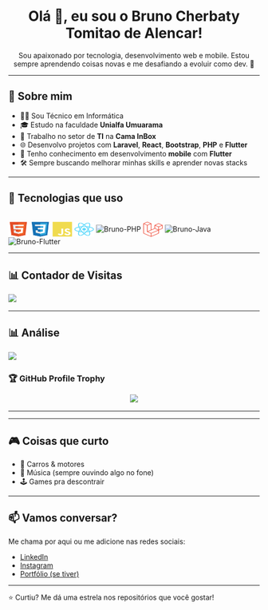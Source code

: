 <h1 align="center">Olá 👋, eu sou o Bruno Cherbaty Tomitao de Alencar!</h1>
<p align="center">
Sou apaixonado por tecnologia, desenvolvimento web e mobile. Estou sempre aprendendo coisas novas e me desafiando a evoluir como dev. 🚀
</p>

---

## 🧠 Sobre mim

- 👨‍💻 Sou Técnico em Informática
- 🎓 Estudo na faculdade **Unialfa Umuarama**
- 💼 Trabalho no setor de **TI** na **Cama InBox**
- 🌐 Desenvolvo projetos com **Laravel**, **React**, **Bootstrap**, **PHP** e **Flutter**
- 📱 Tenho conhecimento em desenvolvimento **mobile** com **Flutter**
- 🛠️ Sempre buscando melhorar minhas skills e aprender novas stacks

---

## 🎯 Tecnologias que uso

<div style="display: inline_block"><br>
  <img align="center" alt="Bruno-HTML" height="30" width="40" src="https://raw.githubusercontent.com/devicons/devicon/master/icons/html5/html5-original.svg">
  <img align="center" alt="Bruno-CSS" height="30" width="40" src="https://raw.githubusercontent.com/devicons/devicon/master/icons/css3/css3-original.svg">
  <img align="center" alt="Bruno-JS" height="30" width="40" src="https://raw.githubusercontent.com/devicons/devicon/master/icons/javascript/javascript-plain.svg">
  <img align="center" alt="Bruno-React" height="30" width="40" src="https://raw.githubusercontent.com/devicons/devicon/master/icons/react/react-original.svg">
  <img align="center" alt="Bruno-PHP" height="30" width="40" src="https://cdn.jsdelivr.net/gh/devicons/devicon/icons/php/php-original.svg">
  <img align="center" alt="Bruno-Laravel" height="30" width="40" src="https://raw.githubusercontent.com/devicons/devicon/master/icons/laravel/laravel-original.svg">
  <img align="center" alt="Bruno-Java" height="30" width="40" src="https://cdn.jsdelivr.net/gh/devicons/devicon/icons/java/java-original-wordmark.svg">
  <img align="center" alt="Bruno-Flutter" height="30" width="40" src="https://cdn.jsdelivr.net/gh/devicons/devicon/icons/flutter/flutter-original.svg">
</div>

---

## 📊 Contador de Visitas

![](https://komarev.com/ghpvc/?username=BrunoTomitao)


---


## 📊 Análise

![](https://github-readme-stats.vercel.app/api?username=BrunoTomitao)
### 🏆 GitHub Profile Trophy

<p align="center">
  <a
    href="https://github.com/ryo-ma/github-profile-trophy"
    title="repositório de troféus"
  >
    <img
      width="800"
      src="https://github-profile-trophy.vercel.app/?username=BrunoTomitao&column=8&theme=darkhub&no-frame=true&no-bg=true"
    />
  </a>
</p>

---


---

## 🎮 Coisas que curto

- 🚗 Carros & motores
- 🎵 Música (sempre ouvindo algo no fone)
- 🕹️ Games pra descontrair

---

## 📫 Vamos conversar?

Me chama por aqui ou me adicione nas redes sociais:

- [LinkedIn](https://www.linkedin.com/in/bruno-cherbaty-de-alencar-89b6a4266/)  
- [Instagram](https://www.instagram.com/bruno_cherbaty)  
- [Portfólio (se tiver)](https://seusite.com)  

---

⭐️ Curtiu? Me dá uma estrela nos repositórios que você gostar!


